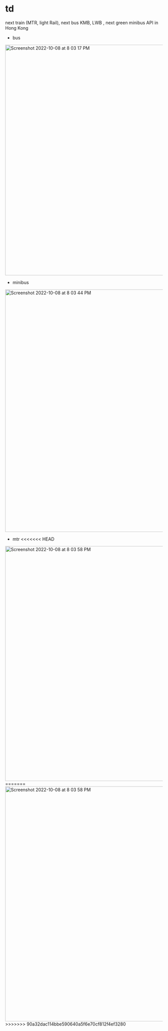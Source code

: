 # td
next train (MTR, light Rail), next bus KMB, LWB , next green minibus API in Hong Kong

- bus
<img width="735" alt="Screenshot 2022-10-08 at 8 03 17 PM" src="https://user-images.githubusercontent.com/69632978/194706583-5257953e-ccb4-43be-880c-6b6ffc63d38d.png">

- minibus
<img width="773" alt="Screenshot 2022-10-08 at 8 03 44 PM" src="https://user-images.githubusercontent.com/69632978/194706587-f60e5fc3-8d75-4632-8aa9-5cec75711675.png">

- mtr
<<<<<<< HEAD
<img width="749" alt="Screenshot 2022-10-08 at 8 03 58 PM" src="https://user-images.githubusercontent.com/69632978/194706594-1f8f44f3-121c-4c17-b30e-c82f95cbfedf.png">
=======
<img width="749" alt="Screenshot 2022-10-08 at 8 03 58 PM" src="https://user-images.githubusercontent.com/69632978/194706594-1f8f44f3-121c-4c17-b30e-c82f95cbfedf.png">
>>>>>>> 90a32dac114bbe590640a5f6e70cf812f4ef3280
